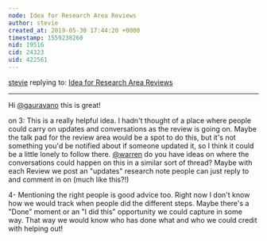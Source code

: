 ```yaml
---
node: Idea for Research Area Reviews
author: stevie
created_at: 2019-05-30 17:44:20 +0000
timestamp: 1559238260
nid: 19516
cid: 24323
uid: 422561
---
```




[stevie](../profile/stevie) replying to: [Idea for Research Area Reviews](../notes/stevie/05-24-2019/idea-to-distribute-tasks-for-a-reserach-area-review)

----
 Hi [@gauravano](/profile/gauravano) this is great! 

on 3: This is a really helpful idea. I hadn't thought of a place where people could carry on updates and conversations as the review is going on. Maybe the talk pad for the review area would be a spot to do this, but it's not something you'd be notified about if someone updated it, so I think  it could be a little lonely to follow there. [@warren](/profile/warren) do you have ideas on where the conversations could happen on this in a similar sort of thread? Maybe with each Review we post an "updates" research note people can just reply to and comment in on (much like this?!)

4- Mentioning the right people is good advice too. Right now I don't know how we would track when people did the different steps. Maybe there's a "Done" moment or an "I did this" opportunity we could capture in some way. That way we would know who has done what and who we could credit with helping out!  